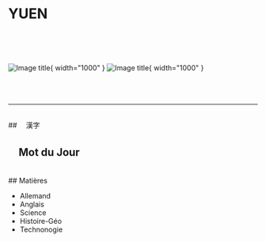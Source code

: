 # YUEN
<br>
<br>
<br>

![Image title](https://media.istockphoto.com/id/613050214/fr/photo/vue-panoramique-de-paris-au-coucher-du-soleil.jpg?s=612x612&w=0&k=20&c=PJz6R9paYP0hejpjbY3sYIG7jOSEr1IALubs_UXqfdE=#only-light){ width="1000" }
![Image title](https://cdn.futura-sciences.com/cdn-cgi/image/width=1024,quality=50,format=auto/sources/images/diaporama/1011-diapo-paris/album-paris.jpg#only-dark){ width="1000" }
<br>
<br>
<br>
<br>
<hr>
<br>
## 　漢字


  
## 　Mot du Jour


<br>
## Matières

* Allemand
* Anglais
* Science
* Histoire-Géo
* Technonogie







